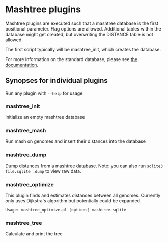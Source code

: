 # Mashtree plugins

Mashtree plugins are executed such that a mashtree database
is the first positional parameter. Flag options are allowed.
Additional tables within the database might get created, but
overwriting the DISTANCE table is not allowed.

The first script typically will be mashtree\_init, which creates
the database.

For more information on the standard database, please see
[the documentation](../docs/SQL.md).

## Synopses for individual plugins

Run any plugin with `--help` for usage.

### mashtree\_init

initialize an empty mashtree database

### mashtree\_mash

Run mash on genomes and insert their distances into the database

### mashtree\_dump

Dump distances from a mashtree database.  Note: you can also run
`sqlite3 file.sqlite .dump` to view raw data.

### mashtree\_optimize

This plugin finds and estimates distances between all genomes. Currently
only uses Dijkstra's algorithm but potentially could be expanded.

    Usage: mashtree_optimize.pl [options] mashtree.sqlite

### mashtree\_tree

Calculate and print the tree

